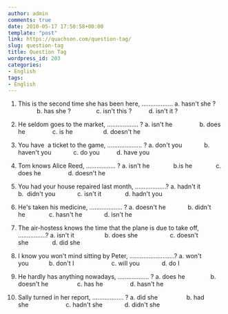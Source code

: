 ```yaml
---
author: admin
comments: true
date: 2010-05-17 17:50:58+00:00
template: "post"
link: https://quachson.com/question-tag/
slug: question-tag
title: Question Tag
wordpress_id: 203
categories:
- English
tags:
- English
---
```


1. This is the second time she has been here, ..................
a. hasn't she ?            b. has she ?               c. isn't this ?          d. isn't it ?

2. He seldom goes to the market, .................. ?
a. isn't he                b. does he                c. is he                  d. doesn't he

3. You have  a ticket to the game, .................... ?
a. don't you             b. haven't you             c. do you          d. have you

4. Tom knows Alice Reed, ................. ?
a. isn't he              b.is he              c. does he                d. doesn't he

5. You had your house repaired last month, ..................?
a. hadn't it            b.  didn't you             c. isn't it              d. hadn't you

6. He's taken his medicine, ................... ?
a. doesn't he             b. didn't he              c. hasn't he             d. isn't he

7. The air-hostess knows the time that the plane is due to take off, ................?
a. isn't it                  b. does she                   c. doesn't she              d. did she

8. I know you won't mind sitting by Peter, ..........................?
a. won't you            b. don't I                      c. will you             d. do I

9. He hardly has anything nowadays, .................. ?
a. does he               b. doesn't he                 c. has he                d. hasn't he

10. Sally turned in her report, .................. ?
a. did she                 b. had she                      c. hadn't she             d. didn't she
